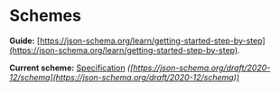 # Schemes

**Guide:** [https://json-schema.org/learn/getting-started-step-by-step](https://json-schema.org/learn/getting-started-step-by-step).

**Current scheme:** [Specification](https://json-schema.org/draft/2020-12/json-schema-core) *([https://json-schema.org/draft/2020-12/schema](https://json-schema.org/draft/2020-12/schema))*
